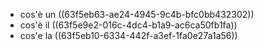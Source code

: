 - cos'è un ((63f5eb63-ae24-4945-9c4b-bfc0bb432302))
- cos'è il ((63f5e9e2-016c-4dc4-b1a9-ac6ca50fb1fa))
- cos'e la ((63f5eb10-6334-442f-a3ef-1fa0e27a1a56))